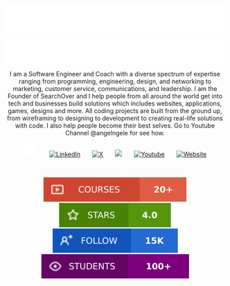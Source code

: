 
<p align="center">
  <a href="https://github.com/angelngele">
  <img src="./images/name.svg" alt="Angel Ngele" /></a> 
</p>

<p align="center">
  <a href="https://github.com/angelngele">
    <img src="./images/edit.svg" /></a>
</p>

<p align="center">
I am a Software Engineer and Coach with a diverse spectrum of expertise ranging from programming, engineering, design, and networking to marketing, customer service, communications, and leadership. I am the Founder of SearchOver and I help people from all around the world get into tech and businesses build solutions which includes websites, applications, games, designs and more. All coding projects are built from the ground up, from wireframing to designing to development to creating real-life solutions with code. I also help people become their best selves. Go to Youtube Channel @angelngele for see how. 
</p>

<!-- Social icons section -->
<p align="center">
  <a href="https://www.instagram.com/angel.ngele"><img width="32px" alt="Instagram" title="Instagram" src="./images/instagram.svg"/></a>
  &#8287;&#8287;&#8287;&#8287;&#8287;
  <a href="https://www.linkedin.com/in/angelngele/"><img width="32px" alt="LinkedIn" title="LinkedIn" src="https://i.imgur.com/yRpa1dQ.png"/></a>
  &#8287;&#8287;&#8287;&#8287;&#8287;
  <a href="https://x.com/angel_ngele"><img width="32px" alt="X" title="X" src="https://i.imgur.com/AixJgnm.png"/></a>
  &#8287;&#8287;&#8287;&#8287;&#8287;
  <a href="https://discord.com/invite/4jt6zVgJ" alt="Discord" title="Advanced Digitalization Discord Community"><img width="32px" src="https://i.imgur.com/OViZO8J.png"/></a>
  &#8287;&#8287;&#8287;&#8287;&#8287;
  <a href="https://www.youtube.com/@AdvancedDigitalization"><img width="32px" alt="Youtube" title="Youtube" src="https://i.imgur.com/qiXu7b2.png"></a>
  &#8287;&#8287;&#8287;&#8287;&#8287;
  <a href=""><img width="32px" alt="Website" title="Portfolio" src="https://i.imgur.com/PpLeD3K.png"/>
</p>

<br/>

<!-- Social badges section -->
<!-- Badges with custom icons - https://github.com/DenverCoder1/custom-icon-badges -->
<!-- View counter - https://github.com/DenverCoder1/Simple-View-Counter -->
<p align="center">
  <a href="https://www.">
    <img alt="courses" title="Explore now" src="./images/course.svg"/></a>
  <!-- <a href="https://www.youtube.com/c/DevProTips">
    <img alt="youtube views" title="YouTube views" src="https://freshidea.com/jonah/app/youtube-stats-badges/view-count-badge.php"/></a>  -->
  <a href="https://github">
    <img alt="testimonials" title="Total stars on courses" src="./images/testimonials.svg"/></a>
  <a href="https://instagram.com/angel.ngele">
    <img alt="total social media followers" title="Follow me on my socials" src="./images/follow.svg"/></a>
  <a href="https://git">
    <img alt="students" title="students" src="./images/students.svg"/></a>
</p>

<br/>
